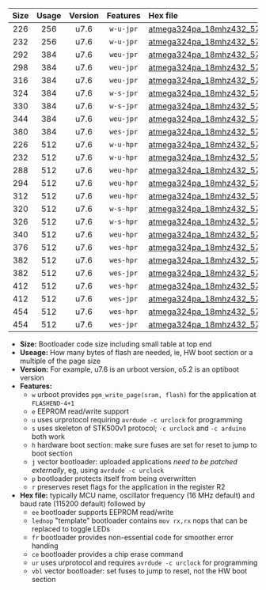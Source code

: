 |Size|Usage|Version|Features|Hex file|
|:-:|:-:|:-:|:-:|:--|
|226|256|u7.6|`w-u-jpr`|[atmega324pa_18mhz432_57600bps_ur_vbl.hex](https://raw.githubusercontent.com/stefanrueger/urboot/main/atmega324pa_18mhz432_57600bps_ur_vbl.hex)|
|232|256|u7.6|`w-u-jpr`|[atmega324pa_18mhz432_57600bps_lednop_ur_vbl.hex](https://raw.githubusercontent.com/stefanrueger/urboot/main/atmega324pa_18mhz432_57600bps_lednop_ur_vbl.hex)|
|292|384|u7.6|`weu-jpr`|[atmega324pa_18mhz432_57600bps_ee_ur_vbl.hex](https://raw.githubusercontent.com/stefanrueger/urboot/main/atmega324pa_18mhz432_57600bps_ee_ur_vbl.hex)|
|298|384|u7.6|`weu-jpr`|[atmega324pa_18mhz432_57600bps_ee_lednop_ur_vbl.hex](https://raw.githubusercontent.com/stefanrueger/urboot/main/atmega324pa_18mhz432_57600bps_ee_lednop_ur_vbl.hex)|
|316|384|u7.6|`weu-jpr`|[atmega324pa_18mhz432_57600bps_ee_lednop_fr_ur_vbl.hex](https://raw.githubusercontent.com/stefanrueger/urboot/main/atmega324pa_18mhz432_57600bps_ee_lednop_fr_ur_vbl.hex)|
|324|384|u7.6|`w-s-jpr`|[atmega324pa_18mhz432_57600bps_vbl.hex](https://raw.githubusercontent.com/stefanrueger/urboot/main/atmega324pa_18mhz432_57600bps_vbl.hex)|
|330|384|u7.6|`w-s-jpr`|[atmega324pa_18mhz432_57600bps_lednop_vbl.hex](https://raw.githubusercontent.com/stefanrueger/urboot/main/atmega324pa_18mhz432_57600bps_lednop_vbl.hex)|
|344|384|u7.6|`weu-jpr`|[atmega324pa_18mhz432_57600bps_ee_lednop_fr_ce_ur_vbl.hex](https://raw.githubusercontent.com/stefanrueger/urboot/main/atmega324pa_18mhz432_57600bps_ee_lednop_fr_ce_ur_vbl.hex)|
|380|384|u7.6|`wes-jpr`|[atmega324pa_18mhz432_57600bps_ee_vbl.hex](https://raw.githubusercontent.com/stefanrueger/urboot/main/atmega324pa_18mhz432_57600bps_ee_vbl.hex)|
|226|512|u7.6|`w-u-hpr`|[atmega324pa_18mhz432_57600bps_ur.hex](https://raw.githubusercontent.com/stefanrueger/urboot/main/atmega324pa_18mhz432_57600bps_ur.hex)|
|232|512|u7.6|`w-u-hpr`|[atmega324pa_18mhz432_57600bps_lednop_ur.hex](https://raw.githubusercontent.com/stefanrueger/urboot/main/atmega324pa_18mhz432_57600bps_lednop_ur.hex)|
|288|512|u7.6|`weu-hpr`|[atmega324pa_18mhz432_57600bps_ee_ur.hex](https://raw.githubusercontent.com/stefanrueger/urboot/main/atmega324pa_18mhz432_57600bps_ee_ur.hex)|
|294|512|u7.6|`weu-hpr`|[atmega324pa_18mhz432_57600bps_ee_lednop_ur.hex](https://raw.githubusercontent.com/stefanrueger/urboot/main/atmega324pa_18mhz432_57600bps_ee_lednop_ur.hex)|
|312|512|u7.6|`weu-hpr`|[atmega324pa_18mhz432_57600bps_ee_lednop_fr_ur.hex](https://raw.githubusercontent.com/stefanrueger/urboot/main/atmega324pa_18mhz432_57600bps_ee_lednop_fr_ur.hex)|
|320|512|u7.6|`w-s-hpr`|[atmega324pa_18mhz432_57600bps.hex](https://raw.githubusercontent.com/stefanrueger/urboot/main/atmega324pa_18mhz432_57600bps.hex)|
|326|512|u7.6|`w-s-hpr`|[atmega324pa_18mhz432_57600bps_lednop.hex](https://raw.githubusercontent.com/stefanrueger/urboot/main/atmega324pa_18mhz432_57600bps_lednop.hex)|
|340|512|u7.6|`weu-hpr`|[atmega324pa_18mhz432_57600bps_ee_lednop_fr_ce_ur.hex](https://raw.githubusercontent.com/stefanrueger/urboot/main/atmega324pa_18mhz432_57600bps_ee_lednop_fr_ce_ur.hex)|
|376|512|u7.6|`wes-hpr`|[atmega324pa_18mhz432_57600bps_ee.hex](https://raw.githubusercontent.com/stefanrueger/urboot/main/atmega324pa_18mhz432_57600bps_ee.hex)|
|382|512|u7.6|`wes-hpr`|[atmega324pa_18mhz432_57600bps_ee_lednop.hex](https://raw.githubusercontent.com/stefanrueger/urboot/main/atmega324pa_18mhz432_57600bps_ee_lednop.hex)|
|382|512|u7.6|`wes-jpr`|[atmega324pa_18mhz432_57600bps_ee_lednop_vbl.hex](https://raw.githubusercontent.com/stefanrueger/urboot/main/atmega324pa_18mhz432_57600bps_ee_lednop_vbl.hex)|
|412|512|u7.6|`wes-hpr`|[atmega324pa_18mhz432_57600bps_ee_lednop_fr.hex](https://raw.githubusercontent.com/stefanrueger/urboot/main/atmega324pa_18mhz432_57600bps_ee_lednop_fr.hex)|
|412|512|u7.6|`wes-jpr`|[atmega324pa_18mhz432_57600bps_ee_lednop_fr_vbl.hex](https://raw.githubusercontent.com/stefanrueger/urboot/main/atmega324pa_18mhz432_57600bps_ee_lednop_fr_vbl.hex)|
|454|512|u7.6|`wes-hpr`|[atmega324pa_18mhz432_57600bps_ee_lednop_fr_ce.hex](https://raw.githubusercontent.com/stefanrueger/urboot/main/atmega324pa_18mhz432_57600bps_ee_lednop_fr_ce.hex)|
|454|512|u7.6|`wes-jpr`|[atmega324pa_18mhz432_57600bps_ee_lednop_fr_ce_vbl.hex](https://raw.githubusercontent.com/stefanrueger/urboot/main/atmega324pa_18mhz432_57600bps_ee_lednop_fr_ce_vbl.hex)|

- **Size:** Bootloader code size including small table at top end
- **Useage:** How many bytes of flash are needed, ie, HW boot section or a multiple of the page size
- **Version:** For example, u7.6 is an urboot version, o5.2 is an optiboot version
- **Features:**
  + `w` urboot provides `pgm_write_page(sram, flash)` for the application at `FLASHEND-4+1`
  + `e` EEPROM read/write support
  + `u` uses urprotocol requiring `avrdude -c urclock` for programming
  + `s` uses skeleton of STK500v1 protocol; `-c urclock` and `-c arduino` both work
  + `h` hardware boot section: make sure fuses are set for reset to jump to boot section
  + `j` vector bootloader: uploaded applications *need to be patched externally*, eg, using `avrdude -c urclock`
  + `p` bootloader protects itself from being overwritten
  + `r` preserves reset flags for the application in the register R2
- **Hex file:** typically MCU name, oscillator frequency (16 MHz default) and baud rate (115200 default) followed by
  + `ee` bootloader supports EEPROM read/write
  + `lednop` "template" bootloader contains `mov rx,rx` nops that can be replaced to toggle LEDs
  + `fr` bootloader provides non-essential code for smoother error handing
  + `ce` bootloader provides a chip erase command
  + `ur` uses urprotocol and requires `avrdude -c urclock` for programming
  + `vbl` vector bootloader: set fuses to jump to reset, not the HW boot section
